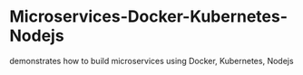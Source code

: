 # Microservices-Docker-Kubernetes-Nodejs
demonstrates how to build microservices using Docker, Kubernetes, Nodejs

